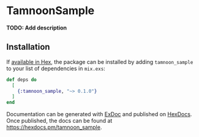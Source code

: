 # TamnoonSample

**TODO: Add description**

## Installation

If [available in Hex](https://hex.pm/docs/publish), the package can be installed
by adding `tamnoon_sample` to your list of dependencies in `mix.exs`:

```elixir
def deps do
  [
    {:tamnoon_sample, "~> 0.1.0"}
  ]
end
```

Documentation can be generated with [ExDoc](https://github.com/elixir-lang/ex_doc)
and published on [HexDocs](https://hexdocs.pm). Once published, the docs can
be found at <https://hexdocs.pm/tamnoon_sample>.

